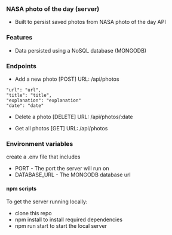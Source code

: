### NASA photo of the day (server)

- Built to persist saved photos from NASA photo of the day API

### Features

- Data persisted using a NoSQL database (MONGODB)

### Endpoints

- Add a new photo [POST]
  URL: /api/photos

```
"url": "url",
"title": "title",
"explanation": "explanation"
"date": "date"
```

- Delete a photo [DELETE]
  URL: /api/photos/:date

- Get all photos [GET]
  URL: /api/photos

### Environment variables

create a .env file that includes

- PORT - The port the server will run on
- DATABASE_URL - The MONGODB database url

#### npm scripts

To get the server running locally:

- clone this repo
- npm install to install required dependencies
- npm run start to start the local server
